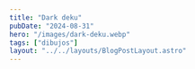 ```yaml
---
title: "Dark deku"
pubDate: "2024-08-31"
hero: "/images/dark-deku.webp"
tags: ["dibujos"]
layout: "../../layouts/BlogPostLayout.astro"
---
```

